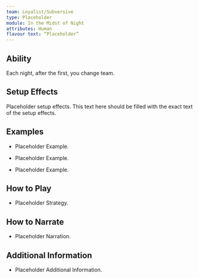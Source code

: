 ```yaml
---
team: Loyalist/Subversive
type: Placeholder
module: In the Midst of Night
attributes: Human
flavour text: “Placeholder”
---
```

## Ability
Each night, after the first, you change team.

## Setup Effects
Placeholder setup effects. This text here should be filled with the exact text of the setup effects.

## Examples
- Placeholder Example.

- Placeholder Example.

- Placeholder Example.

## How to Play
- Placeholder Strategy.

## How to Narrate
- Placeholder Narration.

## Additional Information
- Placeholder Additional Information.